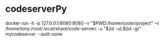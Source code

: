 # codeserverPy
docker run -it -p 127.0.0.1:8080:8080 -v "$PWD:/home/coder/project" -v /home/tony:/root/.local/share/code-server/ -u "$(id -u):$(id -g)" mycodeserver --auth none

